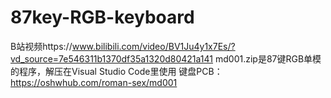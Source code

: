 # 87key-RGB-keyboard
B站视频https://www.bilibili.com/video/BV1Ju4y1x7Es/?vd_source=7e546311b1370df35a1320d80421a141
md001.zip是87键RGB单模的程序，解压在Visual Studio Code里使用
键盘PCB：https://oshwhub.com/roman-sex/md001
